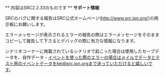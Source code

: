 ** 内容はSRC2.2.33のものです **
**サポート情報**

SRCのバグに関する報告はSRC公式ホームページ(http://www.src.jpn.org/)の掲示板にお願いします。

エラーメッセージが表示されるエラーの報告の際はエラーメッセージをそのままコピーして報告して下さるとデバッグの際に有力な情報になります。

シナリオコーナーに掲載されているシナリオで起こった場合は使用したセーブデータを、自作データ・イベントを使った際のエラーの場合はメイルでデータとテスト用のイベントデータをkei@src.jpn.orgまで送っていただけると嬉しいです。
